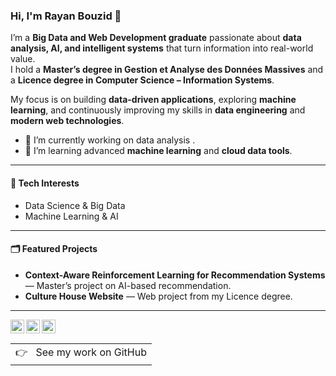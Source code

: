 ### Hi, I'm Rayan Bouzid 👋

I’m a **Big Data and Web Development graduate** passionate about **data analysis, AI, and intelligent systems** that turn information into real-world value.  
I hold a **Master’s degree in Gestion et Analyse des Données Massives** and a **Licence degree in Computer Science – Information Systems**.  

My focus is on building **data-driven applications**, exploring **machine learning**, and continuously improving my skills in **data engineering** and **modern web technologies**.

- 🔭 I’m currently working on data analysis .  
- 🌱 I’m learning advanced **machine learning** and **cloud data tools**.  


---

#### 🧠 Tech Interests
- Data Science & Big Data  
- Machine Learning & AI  

---

#### 🗂 Featured Projects
<!-- Add your top repos here later -->
- **Context-Aware Reinforcement Learning for Recommendation Systems** — Master’s project on AI-based recommendation.  
- **Culture House Website** — Web project from my Licence degree.



---

<a href="https://www.linkedin.com/in/YOUR-LINKEDIN">
  <img align="left" alt="Rayan Bouzid | LinkedIn" width="22px" src="https://cdn.jsdelivr.net/npm/simple-icons@v3/icons/linkedin.svg" />
</a>
<a href="https://github.com/YOUR_GITHUB_USERNAME">
  <img align="left" alt="Rayan Bouzid | GitHub" width="22px" src="https://cdn.jsdelivr.net/npm/simple-icons@v3/icons/github.svg" />
</a>
<a href="https://medium.com/@YOUR_MEDIUM_HANDLE">
  <img align="left" alt="Rayan Bouzid | Medium" width="22px" src="https://cdn.jsdelivr.net/npm/simple-icons@3.0.1/icons/medium.svg" />
</a>

<br />

<a href="https://github.com/YOUR_GITHUB_USERNAME">
  <table align="right">
      <tr>
          <td>
            👉 &nbsp;&nbsp;See my work on GitHub
          </td>
      </tr>
  </table>
</a>
